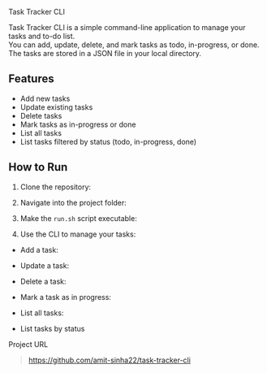 Task Tracker CLI

Task Tracker CLI is a simple command-line application to manage your tasks and to-do list.  
You can add, update, delete, and mark tasks as todo, in-progress, or done.  
The tasks are stored in a JSON file in your local directory.

## Features

- Add new tasks
- Update existing tasks
- Delete tasks
- Mark tasks as in-progress or done
- List all tasks
- List tasks filtered by status (todo, in-progress, done)

## How to Run

1. Clone the repository:



2. Navigate into the project folder:


3. Make the `run.sh` script executable:


4. Use the CLI to manage your tasks:

- Add a task:


- Update a task:


- Delete a task:


- Mark a task as in progress:


- List all tasks:


- List tasks by status


Project URL

> https://github.com/amit-sinha22/task-tracker-cli
